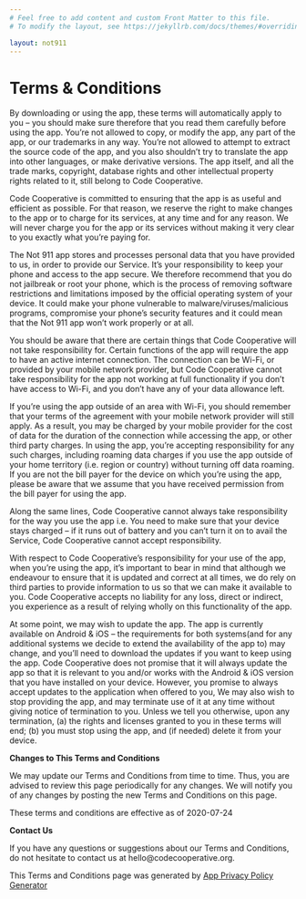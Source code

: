 ```yaml
---
# Feel free to add content and custom Front Matter to this file.
# To modify the layout, see https://jekyllrb.com/docs/themes/#overriding-theme-defaults

layout: not911
---
```


<div class="p-5">
<h1 class="leading-tight text-blue-1 mb-1 font-bold d:pr-5 mb-4">
  Terms &amp; Conditions
</h1>
<p>
By downloading or using the app, these terms will
automatically apply to you – you should make sure therefore
that you read them carefully before using the app. You’re not
allowed to copy, or modify the app, any part of the app, or
our trademarks in any way. You’re not allowed to attempt to
extract the source code of the app, and you also shouldn’t try
to translate the app into other languages, or make derivative
versions. The app itself, and all the trade marks, copyright,
database rights and other intellectual property rights related
to it, still belong to Code Cooperative.
</p> <p>
Code Cooperative is committed to ensuring that the app is
as useful and efficient as possible. For that reason, we
reserve the right to make changes to the app or to charge for
its services, at any time and for any reason. We will never
charge you for the app or its services without making it very
clear to you exactly what you’re paying for.
</p> <p>
The Not 911 app stores and processes personal data that
you have provided to us, in order to provide our
Service. It’s your responsibility to keep your phone and
access to the app secure. We therefore recommend that you do
not jailbreak or root your phone, which is the process of
removing software restrictions and limitations imposed by the
official operating system of your device. It could make your
phone vulnerable to malware/viruses/malicious programs,
compromise your phone’s security features and it could mean
that the Not 911 app won’t work properly or at all.
</p> <!---->
<p>
You should be aware that there are certain things that
Code Cooperative will not take responsibility for. Certain
functions of the app will require the app to have an active
internet connection. The connection can be Wi-Fi, or provided
by your mobile network provider, but Code Cooperative
cannot take responsibility for the app not working at full
functionality if you don’t have access to Wi-Fi, and you don’t
have any of your data allowance left.
</p>
<p>
If you’re using the app outside of an area with Wi-Fi, you
should remember that your terms of the agreement with your
mobile network provider will still apply. As a result, you may
be charged by your mobile provider for the cost of data for
the duration of the connection while accessing the app, or
other third party charges. In using the app, you’re accepting
responsibility for any such charges, including roaming data
charges if you use the app outside of your home territory
(i.e. region or country) without turning off data roaming. If
you are not the bill payer for the device on which you’re
using the app, please be aware that we assume that you have
received permission from the bill payer for using the app.
</p>
<p>
Along the same lines, Code Cooperative cannot always take
responsibility for the way you use the app i.e. You need to
make sure that your device stays charged – if it runs out of
battery and you can’t turn it on to avail the Service,
Code Cooperative cannot accept responsibility.
</p>
<p>
With respect to Code Cooperative’s responsibility for your
use of the app, when you’re using the app, it’s important to
bear in mind that although we endeavour to ensure that it is
updated and correct at all times, we do rely on third parties
to provide information to us so that we can make it available
to you. Code Cooperative accepts no liability for any
loss, direct or indirect, you experience as a result of
relying wholly on this functionality of the app.
</p>
<p>
At some point, we may wish to update the app. The app is
currently available on Android &amp; iOS – the requirements for
both systems(and for any additional systems we
decide to extend the availability of the app to) may change,
and you’ll need to download the updates if you want to keep
using the app. Code Cooperative does not promise that it
will always update the app so that it is relevant to you
and/or works with the Android &amp; iOS version that you have
installed on your device. However, you promise to always
accept updates to the application when offered to you, We may
also wish to stop providing the app, and may terminate use of
it at any time without giving notice of termination to you.
Unless we tell you otherwise, upon any termination, (a) the
rights and licenses granted to you in these terms will end;
(b) you must stop using the app, and (if needed) delete it
from your device.
</p>
<p><strong>Changes to This Terms and Conditions</strong></p> <p>
We may update our Terms and Conditions
from time to time. Thus, you are advised to review this page
periodically for any changes. We will
notify you of any changes by posting the new Terms and
Conditions on this page.
</p>
<p>
These terms and conditions are effective as of 2020-07-24
</p>
<p><strong>Contact Us</strong></p> <p>
If you have any questions or suggestions about our
Terms and Conditions, do not hesitate to contact us
at hello@codecooperative.org.
</p>
<p>
This Terms and Conditions page was generated by
<a href="https://app-privacy-policy-generator.firebaseapp.com/" target="_blank" rel="noopener noreferrer">App Privacy Policy Generator</a></p>
</div>
